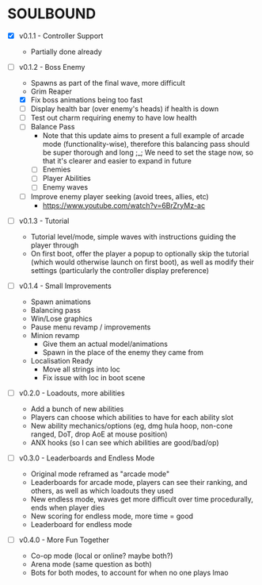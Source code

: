 ﻿# SOULBOUND

- [X] v0.1.1 - Controller Support
  - Partially done already
- [ ] v0.1.2 - Boss Enemy
  - Spawns as part of the final wave, more difficult
  - Grim Reaper
  - [X] Fix boss animations being too fast
  - [ ] Display health bar (over enemy's heads) if health is down
  - [ ] Test out charm requiring enemy to have low health
  - [ ] Balance Pass
    - Note that this update aims to present a full example of arcade mode (functionality-wise), therefore this balancing pass should be super thorough and long ;_; We need to set the stage now, so that it's clearer and easier to expand in future
    - [ ] Enemies
    - [ ] Player Abilities
    - [ ] Enemy waves
  - [ ] Improve enemy player seeking (avoid trees, allies, etc)
    - https://www.youtube.com/watch?v=6BrZryMz-ac
- [ ] v0.1.3 - Tutorial
  - Tutorial level/mode, simple waves with instructions guiding the player through
  - On first boot, offer the player a popup to optionally skip the tutorial (which would otherwise launch on first boot), as well as modify their settings (particularly the controller display preference)
- [ ] v0.1.4 - Small Improvements
  - Spawn animations
  - Balancing pass
  - Win/Lose graphics
  - Pause menu revamp / improvements
  - Minion revamp
    - Give them an actual model/animations
    - Spawn in the place of the enemy they came from
  - Localisation Ready
    - Move all strings into loc
    - Fix issue with loc in boot scene

- [ ] v0.2.0 - Loadouts, more abilities
  - Add a bunch of new abilities
  - Players can choose which abilities to have for each ability slot
  - New ability mechanics/options (eg, dmg hula hoop, non-cone ranged, DoT, drop AoE at mouse position)
  - ANX hooks (so I can see which abilities are good/bad/op)

- [ ] v0.3.0 - Leaderboards and Endless Mode
  - Original mode reframed as "arcade mode"
  - Leaderboards for arcade mode, players can see their ranking, and others, as well as which loadouts they used
  - New endless mode, waves get more difficult over time procedurally, ends when player dies
  - New scoring for endless mode, more time = good
  - Leaderboard for endless mode

- [ ] v0.4.0 - More Fun Together
  - Co-op mode (local or online? maybe both?)
  - Arena mode (same question as both)
  - Bots for both modes, to account for when no one plays lmao
